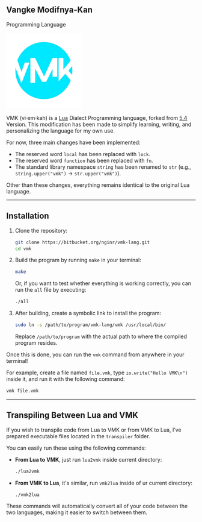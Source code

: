 ## Vangke Modifnya-Kan

Programming Language

<img src="img/vmk.png" alt="vmk" width="200"/>

VMK (vi·em·kah) is a [Lua](https://github.com/lua/lua) Dialect Programming
language, forked from [5.4](https://www.lua.org/manual/5.4/readme.html#changes)
Version. This modification has been made to simplify learning, writing, and
personalizing the language for my own use.

For now, three main changes have been implemented:

- The reserved word `local` has been replaced with `lock`.
- The reserved word `function` has been replaced with `fn`.
- The standard library namespace `string` has been renamed to `str` (e.g.,
  `string.upper("vmk")` → `str.upper("vmk")`).

Other than these changes, everything remains identical to the original Lua
language.

---

## Installation

1. Clone the repository:
   ```bash
   git clone https://bitbucket.org/nginr/vmk-lang.git
   cd vmk
   ```

2. Build the program by running `make` in your terminal:
   ```bash
   make
   ```
   Or, if you want to test whether everything is working correctly, you can run
   the `all` file by executing:
   ```bash
   ./all
   ```

3. After building, create a symbolic link to install the program:
   ```bash
   sudo ln -s /path/to/program/vmk-lang/vmk /usr/local/bin/
   ```

   Replace `/path/to/program` with the actual path to where the compiled program
   resides.

Once this is done, you can run the `vmk` command from anywhere in your terminal!

For example, create a file named `file.vmk`, type `io.write("Hello VMK\n")`
inside it, and run it with the following command:

```bash
vmk file.vmk
```

---

## Transpiling Between Lua and VMK

If you wish to transpile code from Lua to VMK or from VMK to Lua, I’ve prepared
executable files located in the `transpiler` folder.

You can easily run these using the following commands:

- **From Lua to VMK**, just run `lua2vmk` inside current directory:
  ```bash
  ./lua2vmk
  ```

- **From VMK to Lua**, it's similar, run `vmk2lua` inside of ur current
  directory:
  ```bash
  ./vmk2lua
  ```

These commands will automatically convert all of your code between the two
languages, making it easier to switch between them.
